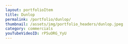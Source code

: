 ```yaml
---
layout: portfolioItem
title: Dunlop
permalink: /portfolio/dunlop/
thumbnail: /assets/img/portfolio_headers/dunlop.jpeg
category: commercials
youTubeVideoID: rP5uORG_YyU
---
```


